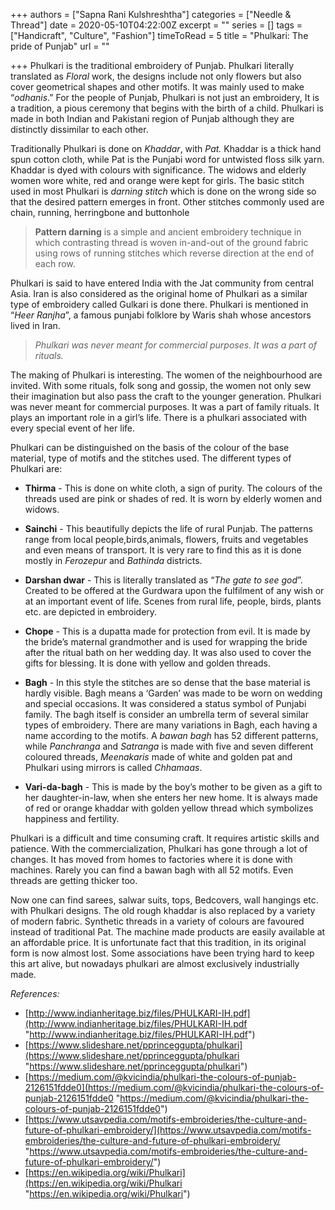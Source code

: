 +++
authors = ["Sapna Rani Kulshreshtha"]
categories = ["Needle & Thread"]
date = 2020-05-10T04:22:00Z
excerpt = ""
series = []
tags = ["Handicraft", "Culture", "Fashion"]
timeToRead = 5
title = "Phulkari: The pride of Punjab"
url = ""

+++
Phulkari is the traditional embroidery of Punjab. Phulkari literally translated as _Floral_ work, the designs include not only flowers but also cover geometrical shapes and other motifs. It was mainly used to make “_odhanis_.” For the people of Punjab, Phulkari is not just an embroidery, It is a tradition, a pious ceremony that begins with the birth of a child. Phulkari is made in both Indian and Pakistani region of Punjab although they are distinctly dissimilar to each other.

Traditionally Phulkari is done on _Khaddar_, with _Pat._ Khaddar is a thick hand spun cotton cloth, while Pat is the Punjabi word for untwisted floss silk yarn. Khaddar is dyed with colours with significance. The widows and elderly women wore white, red and orange were kept for girls. The basic stitch used in most Phulkari is _darning stitch_ which is done on the wrong side so that the desired pattern emerges in front. Other stitches commonly used are chain, running, herringbone and buttonhole

> **Pattern darning** is a simple and ancient embroidery technique in which contrasting thread is woven in-and-out of the ground fabric using rows of running stitches which reverse direction at the end of each row.

Phulkari is said to have entered India with the Jat community from central Asia. Iran is also considered as the original home of Phulkari as a similar type of embroidery called Gulkari is done there. Phulkari is mentioned in “_Heer Ranjha_”, a famous punjabi folklore by Waris shah whose ancestors lived in Iran.

> _Phulkari was never meant for commercial purposes. It was a part of rituals._

The making of Phulkari is interesting. The women of the neighbourhood are invited. With some rituals, folk song and gossip, the women not only sew their imagination but also pass the craft to the younger generation. Phulkari was never meant for commercial purposes. It was a part of family rituals. It plays an important role in a girl’s life. There is a phulkari associated with every special event of her life. 

Phulkari can be distinguished on the basis of the colour of the base material, type of motifs and the stitches used. The different types of Phulkari are:

* **Thirma** - This is done on white cloth, a sign of purity. The colours of the threads used are pink or shades of red. It is worn by elderly women and widows.


* **Sainchi** - This beautifully depicts the life of rural Punjab. The patterns range from local people,birds,animals, flowers, fruits and vegetables and even means of transport. It is very rare to find this as it is done mostly in _Ferozepur_ and _Bathinda_ districts.


* **Darshan dwar** - This is literally translated as “_The gate to see god_”. Created to be offered at the Gurdwara upon the fulfilment of any wish or at an important event of life. Scenes from rural life, people, birds, plants etc. are depicted in embroidery.


* **Chope** - This is a dupatta made for protection from evil. It is made by the bride’s maternal grandmother and is used for wrapping the bride after the ritual bath on her wedding day. It was also used to cover the gifts for blessing. It is done with yellow and golden threads.


* **Bagh** - In this style the stitches are so dense that the base material is hardly visible. Bagh means a ‘Garden’ was made to be worn on wedding and special occasions. It was considered a status symbol of Punjabi family. The bagh itself is consider an umbrella term of several similar types of embroidery. There are many variations in Bagh, each having a name according to the motifs. A _bawan_ _bagh_ has 52 different patterns, while  _Panchranga_ and _Satranga_ is made with five and seven different coloured threads, _Meenakaris_ made of white and golden pat and Phulkari using mirrors is called _Chhamaas_.  


* **Vari-da-bagh** - This is made by the boy’s mother to be given as a gift to her daughter-in-law, when she enters her new home. It is always made of red or orange khaddar with golden yellow thread which symbolizes happiness and fertility.

Phulkari is a difficult and time consuming craft. It requires artistic skills and patience. With the commercialization, Phulkari has gone through a lot of changes. It has moved from homes to factories where it is done with machines. Rarely you can find a bawan bagh with all 52 motifs. Even threads are getting thicker too.

Now one can find sarees, salwar suits, tops, Bedcovers, wall hangings etc. with Phulkari designs. The old rough khaddar is also replaced by a variety of modern fabric. Synthetic threads in a variety of colours are favoured instead of traditional Pat. The machine made products are easily available at an affordable price. It is unfortunate fact that this tradition, in its original form is now almost lost. Some associations have been trying hard to keep this art alive, but nowadays phulkari are almost exclusively industrially made.

_References:_

* [http://www.indianheritage.biz/files/PHULKARI-IH.pdf](http://www.indianheritage.biz/files/PHULKARI-IH.pdf "http://www.indianheritage.biz/files/PHULKARI-IH.pdf")
* [https://www.slideshare.net/pprinceggupta/phulkari](https://www.slideshare.net/pprinceggupta/phulkari "https://www.slideshare.net/pprinceggupta/phulkari")
* [https://medium.com/@kvicindia/phulkari-the-colours-of-punjab-2126151fdde0](https://medium.com/@kvicindia/phulkari-the-colours-of-punjab-2126151fdde0 "https://medium.com/@kvicindia/phulkari-the-colours-of-punjab-2126151fdde0")
* [https://www.utsavpedia.com/motifs-embroideries/the-culture-and-future-of-phulkari-embroidery/](https://www.utsavpedia.com/motifs-embroideries/the-culture-and-future-of-phulkari-embroidery/ "https://www.utsavpedia.com/motifs-embroideries/the-culture-and-future-of-phulkari-embroidery/")
* [https://en.wikipedia.org/wiki/Phulkari](https://en.wikipedia.org/wiki/Phulkari "https://en.wikipedia.org/wiki/Phulkari")